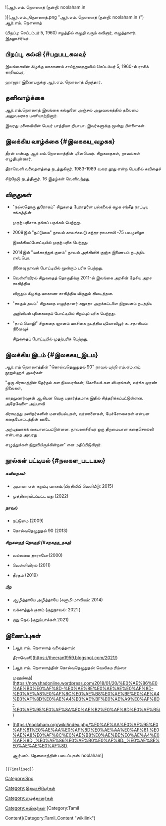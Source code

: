 ![ஆர்.எம். நெளஸாத் (நன்றி: noolaham.in
)](ஆர்.எம்._நெளஸாத்.png "ஆர்.எம். நெளஸாத் (நன்றி: noolaham.in )") ஆர்.எம். நௌஸாத்
(பிறப்பு: செப்டம்பர் 5, 1960) ஈழத்தில் எழுதி வரும் கவிஞர், எழுத்தாளர். இதழாசிரியர்.

## பிறப்பு, கல்வி {#பறபப_கலவ}

இலங்கையின் கிழக்கு மாகாணம் சாய்ந்தமருதுவில் செப்டம்பர் 5, 1960-ல் ராசிக் காரியப்பர்,
ஹாஜரா இணையருக்கு ஆர்.எம். நௌஸாத் பிறந்தார்.

## தனிவாழ்க்கை

ஆர்.எம்.நௌஸாத் இலங்கை கல்முனை அஞ்சல் அலுவலகத்தில் தலைமை அலுவலராக பணியாற்றினார்.
இவரது மனைவியின் பெயர் பாத்திமா றிபாயா. இவர்களுக்கு மூன்று பிள்ளைகள்.

## இலக்கிய வாழ்க்கை {#இலககய_வழகக}

தீரன் என்பது ஆர்.எம்.நௌஸாத்தின் புனைபெயர். சிறுகதைகள், நாவல்கள் எழுதியுள்ளார்.
தீராவெளி வலைதளத்தை நடத்துகிறார். 1983-1989 வரை தூது என்ற பெயரில் கவிதைச்
சிற்றேடு நடத்தினார். 16 இதழ்கள் வெளிவந்தது.

## விருதுகள்

-   \"நல்லதொரு துரோகம்\" சிறுகதை பேராதனை பல்கலைக் கழக சங்கீத நாட்டிய சங்கத்தின்
    முதற் பரிசாக தங்கப் பதக்கம் பெற்றது.
-   2009இல் \"நட்டுமை\" நாவல் காலச்சுவடு சுந்தர ராமசாமி -75 பவழவிழா
    இலக்கியப்போட்டியில் முதற் பரிசு பெற்றது.
-   2014இல் \"வக்காத்துக் குளம்\" நாவல் அக்கினிக் குஞ்சு இணையம் நடத்திய எஸ்.பொ.
    நினைவு நாவல் போட்டியில் மூன்றாம் பரிசு பெற்றது.
-   வெள்ளிவிரல் சிறுகதைத் தொகுதிக்கு 2011-ல் இலங்கை அரசின் தேசிய அரச சாகித்திய
    விருதும் கிழக்கு மாகாண சாகித்திய விருதும் கிடைத்தன.
-   \"சாகும் தலம்\" சிறுகதை எழுத்தாளர் சுஜாதா அறக்கட்டளை நிறுவனம் நடத்திய
    அறிவியல் புனைகதைப் போட்டியில் சிறப்புப் பரிசு பெற்றது.
-   \"தாய் மொழி\" சிறுகதை ஞானம் மாசிகை நடத்திய புலோலியூர் க. சதாசிவம் நினைவுச்
    சிறுகதைப் போட்டியில் முதற்பரிசு பெற்றது.

## இலக்கிய இடம் {#இலககய_இடம}

ஆர்.எம் நௌஸாத்தின் \"கொல்வதெழுதுதல் 90\" நாவல் பற்றி எம்.எம்.எம். நூறுல்ஹக் அவர்கள்
\"ஒரு கிராமத்தின் தேர்தல் கள நிலவரங்கள், கொலைக் கள விபரங்கள், வர்க்க முரண் நிலைகள்,
காதலுணர்வுகள் ஆகியன வெகு யதார்த்தமாக இதில் சித்தரிக்கப்பட்டுள்ளன. அதேவேளை அப்பாவி
கிராமத்து மனிதர்களின் மனவியல்புகள், வர்ணனைகள், பேச்சோசைகள் என்பன கதையோட்டத்தின் ஊடே
அற்புதமாகக் கையாளப்பட்டுள்ளன. நாவலாசிரியர் ஒரு திறமையான கதைசொல்லி என்பதை அவரது
எழுத்துக்கள் நிறுவியிருக்கின்றன\" என மதிப்பிடுகிறார்.

## நூல்கள் பட்டியல் {#நலகள_படடயல}

##### கவிதைகள்

-   அபாயா என் கறுப்பு வானம்.(பிரதிலிபி வெளியீடு: 2015)
-   முத்திரையிடப்பட்ட மது (2022)

##### நாவல்

-   நட்டுமை (2009)
-   கொல்வதெழுதுதல் 90 (2013)

##### சிறுகதைத் தொகுதி {#சறகதத_தகத}

-   வல்லமை தாராயோ(2000)
-   வெள்ளிவிரல் (2011)
-   தீரதம் (2019)

##### பிற

-   ஆழித்தாயே அழித்தாயே (சுனாமி மாவியம்: 2014)
-   வக்காத்துக் குளம் (குறுநாவல்: 2021 )
-   குறு நெல் (குறும்பாக்கள்.2021)

## இணைப்புகள்

-   [ஆர்.எம். நௌஸாத் வலைத்தளம்:
    தீராவெளி](https://theeran1959.blogspot.com/2021/)
-   [ஆர்.எம். நௌஸாத்தின் கொல்வதெழுதுதல்: வெலிகம ரிம்ஸா
    முஹம்மத்](https://nowshadonline.wordpress.com/2018/01/20/%E0%AE%86%E0%AE%B0%E0%AF%8D-%E0%AE%8E%E0%AE%AE%E0%AF%8D-%E0%AE%A8%E0%AF%8C%E0%AE%B8%E0%AE%BE%E0%AE%A4%E0%AF%8D%E0%AE%A4%E0%AE%BF%E0%AE%A9%E0%AF%8D-%E0%AE%95%E0%AF%8A%E0%AE%B2%E0%AF%8D%E0%AE%B5/)
-   \[<https://noolaham.org/wiki/index.php/%E0%AE%AA%E0%AE%95%E0%AF%81%E0%AE%AA%E0%AF%8D%E0%AE%AA%E0%AF%81:%E0%AE%A8%E0%AF%8C%E0%AE%B8%E0%AE%BE%E0%AE%A4%E0%AF%8D,_%E0%AE%86%E0%AE%B0%E0%AF%8D._%E0%AE%8E%E0%AE%AE%E0%AF%8D>.
    ஆர்.எம். நௌஸாத்தின் படைப்புகள்: noolaham\]

```{=mediawiki}
{{Finalised}}
```
[Category:Spc](Category:Spc "wikilink")
[Category:இதழாசிரியர்கள்](Category:இதழாசிரியர்கள் "wikilink")
[Category:எழுத்தாளர்கள்](Category:எழுத்தாளர்கள் "wikilink")
[Category:கவிஞர்கள்](Category:கவிஞர்கள் "wikilink") [Category:Tamil
Content](Category:Tamil_Content "wikilink")
